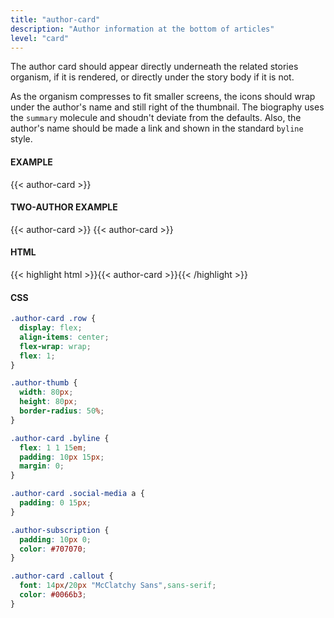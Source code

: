 ```yaml
---
title: "author-card"
description: "Author information at the bottom of articles"
level: "card"
---
```


The author card should appear directly underneath the related stories organism, if it is rendered, or directly under the story body if it is not.

As the organism compresses to fit smaller screens, the icons should wrap under the author's name and still right of the thumbnail. The biography uses the `summary` molecule and shoudn't deviate from the defaults. Also, the author's name should be made a link and shown in the standard `byline` style.

#### EXAMPLE
<div class="story-module">
  {{< author-card >}}
</div>

#### TWO-AUTHOR EXAMPLE
<div class="grid story-module">
  {{< author-card >}}
  {{< author-card >}}
</div>


#### HTML
{{< highlight html >}}{{< author-card >}}{{< /highlight >}}

#### CSS
```css
.author-card .row {
  display: flex;
  align-items: center;
  flex-wrap: wrap;
  flex: 1;
}

.author-thumb {
  width: 80px;
  height: 80px;
  border-radius: 50%;
}

.author-card .byline {
  flex: 1 1 15em;
  padding: 10px 15px;
  margin: 0;
}

.author-card .social-media a {
  padding: 0 15px;
}

.author-subscription {
  padding: 10px 0;
  color: #707070;
}

.author-card .callout {
  font: 14px/20px "McClatchy Sans",sans-serif;
  color: #0066b3;
}
```
